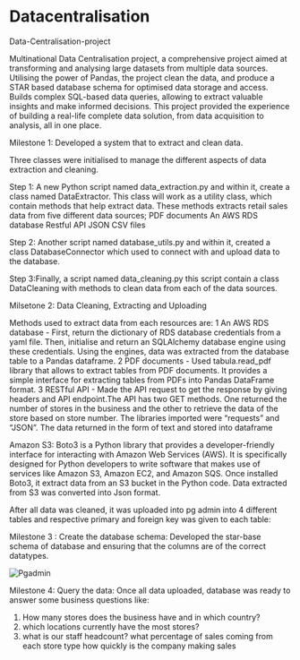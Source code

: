 # Datacentralisation 
Data-Centralisation-project

Multinational Data Centralisation project, a comprehensive project aimed at transforming and analysing large datasets from multiple data sources. Utilising the power of Pandas, the project clean the data, and produce a STAR based database schema for optimised data storage and access. Builds complex SQL-based data queries, allowing to extract valuable insights and make informed decisions. This project provided the experience of building a real-life complete data solution, from data acquisition to analysis, all in one place.

Milestone 1:
Developed a system that to extract and clean data.

Three classes were initialised to manage the different aspects of data extraction and cleaning.

Step 1: A new Python script named data_extraction.py and within it, create a class named DataExtractor. This class will work as a utility class, which contain methods that help extract data. These methods extracts retail sales data from five different data sources; PDF documents An AWS RDS database Restful API JSON CSV files

Step 2: Another script named database_utils.py and within it, created a class DatabaseConnector which used to connect with and upload data to the database.

Step 3:Finally, a script named data_cleaning.py this script contain a class DataCleaning with methods to clean data from each of the data sources.

Milsetone 2: Data Cleaning, Extracting  and Uploading

Methods used to extract data from each resources are: 1 An AWS RDS database - First, return the dictionary of RDS database credentials from a yaml file. Then, initialise and return an SQLAlchemy database engine using these credentials. Using the engines, data was extracted from the database table to a Pandas dataframe. 2 PDF documents - Used tabula.read_pdf library that allows to extract tables from PDF documents. It provides a simple interface for extracting tables from PDFs into Pandas DataFrame format. 3 RESTful API - Made the API request to get the response by giving headers and API endpoint.The API has two GET methods. One returned the number of stores in the business and the other to retrieve the data of the store based on store number. The libraries imported were “requests” and “JSON”. The data returned in the form of text and stored into dataframe

Amazon S3: Boto3 is a Python library that provides a developer-friendly interface for interacting with Amazon Web Services (AWS). It is specifically designed for Python developers to write software that makes use of services like Amazon S3, Amazon EC2, and Amazon SQS. Once installed Boto3, it extract data from an S3 bucket in the Python code. Data extracted from S3 was converted into Json format.

After all data was cleaned, it was uploaded into pg admin into 4 different tables and respective primary and foreign key was given to each table:

Milestone 3 : Create the database schema:
Developed the star-base schema of database and ensuring that the columns are of the correct datatypes.

![Pgadmin](https://github.com/Roo2409/Datacentralisation/assets/122916399/5f124d69-9a39-4453-a76b-f3be328182ce)

Milestone 4: Query the data:
Once all data uploaded, database was ready to answer some business questions like:
1. How many stores does the business have and in which country?
2. which locations currently have the most stores?
3. what is our staff headcount?
what percentage of sales coming from each store type
how quickly is the company making sales
